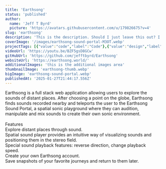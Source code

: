 ```yaml
---
title: 'Earthsong'
status: 'published'
author:
  name: 'Jeff T Byrd'
  picture: 'https://avatars.githubusercontent.com/u/179826675?v=4'
slug: 'earthsong'
description: 'This is the description. Should I just leave this out? I guess it could be a good place for a sub-header, tagline.'
coverImage: '/images/earthsong-sound-portal-M3OT.webp'
projectTags: [{"value":"code","label":"Code"},{"value":"design","label":"Design"},{"label":"Sound","value":"sound"}]
videoUrl: 'https://youtu.be/BZF5gsD8GCw'
gitHubUrl: 'https://github.com/jefftbyrd/Earthsong'
websiteUrl: 'https://earthsong.world/'
additionalImages: 'this is the additional images area'
thumbnailImage: 'earthsong-thumb.webp'
bigImage: 'earthsong-sound-portal.webp'
publishedAt: '2025-01-27T21:44:17.556Z'
---
```


Earthsong is a full stack web application allowing users to explore the sounds of distant places. After choosing a point on the globe, Earthsong finds sounds recorded nearby and teleports the user to the Earthsong Sound Portal, a spatial sonic playground where they can audition, manipulate and mix sounds to create their own sonic environment.\
\
Features\
Explore distant places through sound.\
Spatial sound player provides an intuitive way of visualizing sounds and positioning them in the stereo field.\
Special sound playback features: reverse direction, change playback speed.\
Create your own Earthsong account.\
Save snapshots of your favorite journeys and return to them later.